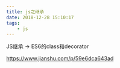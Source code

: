 ```yaml
---
title: js之继承
date: 2018-12-28 15:10:17
tags:
	- js
---
```






JS继承 -> ES6的class和decorator

https://www.jianshu.com/p/59e6dca643ad